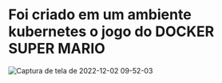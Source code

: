 # Foi criado em um ambiente kubernetes o jogo do DOCKER SUPER MARIO


![Captura de tela de 2022-12-02 09-52-03](https://user-images.githubusercontent.com/102867453/205297266-2d9f2c93-13e6-484d-b720-afb93a1e45fa.png)



